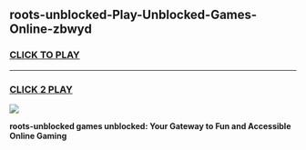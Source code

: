 
## roots-unblocked-Play-Unblocked-Games-Online-zbwyd
<h3>
<a href="https://premium76.site?title=roots-unblocked&ref=25A">CLICK TO PLAY</a></h3>
<hr>

<h3>
<a href="https://premium76.site?title=roots-unblocked&ref=25A">CLICK 2 PLAY</a>
  
</h3>

<a href="https://premium76.site?title=roots-unblocked&ref=25A"><img src="https://clearcache.store/games.png"></a>


**roots-unblocked games unblocked: Your Gateway to Fun and Accessible Online Gaming**
